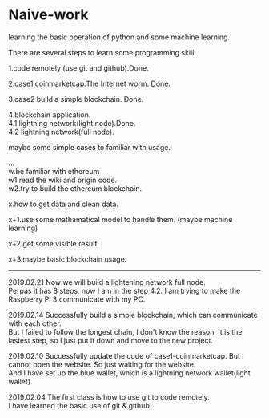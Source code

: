 # Naive-work
learning the basic operation of python and some machine learning.

There are several steps to learn some programming skill:

1.code remotely (use git and github).Done.    

2.case1 coinmarketcap.The Internet worm. Done. 

3.case2 build a simple blockchain. Done.  

4.blockchain application.  
4.1 lightning network(light node).Done.  
4.2 lightning network(full node).

maybe some simple cases to familiar with usage.


...  
w.be familiar with ethereum  
w1.read the wiki and origin code.  
w2.try to build the ethereum blockchain.  


x.how to get data and clean data.

x+1.use some mathamatical model to handle them. (maybe machine learning)

x+2.get some visible result.

x+3.maybe basic blockchain usage. 


----
2019.02.21
Now we will build a lightening network full node.  
Perpas it has 8 steps, now I am in the step 4.2. I am trying to make the Raspberry Pi 3 communicate with my PC.

2019.02.14
Successfully build a simple blockchain, which can communicate with each other.  
But I failed to follow the longest chain, I don't know the reason. It is the lastest step, so I just put it down and move to the new project.

2019.02.10
Successfully update the code of case1-coinmarketcap. But I cannot open the website. So just waiting for the website.  
And I have set up the blue wallet, which is a lightning network wallet(light wallet).

2019.02.04
The first class is how to use git to code remotely.  
I have learned the basic use of git & github. 


